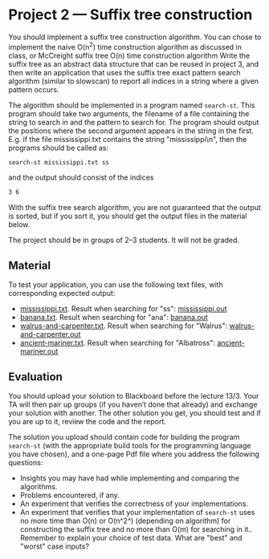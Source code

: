 # Project 2 — Suffix tree construction

You should implement a suffix tree construction algorithm. You can chose to implement the naive O(n<sup>2</sup>) time construction algorithm as discussed in class, or McCreight suffix tree O(n) time construction algorithm Write the suffix tree as an abstract data structure that can be reused in project 3, and then write an application that uses the suffix tree exact pattern search algorithm (similar to slowscan) to report all indices in a string where a given pattern occurs.

The algorithm should be implemented in a program named `search-st`. This program should take two arguments, the filename of a file containing the string to search in and the pattern to search for. The program should output the positions where the second argument appears in the string in the first. E.g. if the file mississippi.txt contains the string "mississippi\n", then the programs should be called as:

```sh
search-st mississippi.txt ss
```

and the output should consist of the indices

```sh
3 6
```

With the suffix tree search algorithm, you are not guaranteed that the output is sorted, but if you sort it, you should get the output files in the material below.

The project should be in groups of 2–3 students. It will not be graded.

## Material 

To test your application, you can use the following text files, with corresponding expected output:

* [mississippi.txt](mississippi.txt). Result when searching for "ss": [mississippi.out](mississippi.out)
* [banana.txt](banana.txt). Result when searching for "ana": [banana.out](banana.out)
* [walrus-and-carpenter.txt](walrus-and-carpenter.txt). Result when searching for "Walrus": [walrus-and-carpenter.out](walrus-and-carpenter.out)
* [ancient-mariner.txt](ancient-mariner.txt). Result when searching for "Albatross": [ancient-mariner.out](ancient-mariner.out)

## Evaluation

You should upload your solution to Blackboard before the lecture  13/3. Your TA will then pair up groups (if you haven’t done that already) and exchange your solution with another. The other solution you get, you should test and if you are up to it, review the code and the report.

The solution you upload should contain code for building the program `search-st` (with the appropriate build tools for the programming language you have chosen), and a one-page Pdf file where you address the following questions:

* Insights you may have had while implementing and comparing the algorithms.
* Problems encountered, if any.
* An experiment that verifies the correctness of your implementations.
* An experiment that verifies that your implementation of `search-st` uses no more time than O(n) or O(n^2^) (depending on algorithm) for constructing the suffix tree and no more than O(m) for searching in it.. Remember to explain your choice of test data. What are "best" and "worst" case inputs?
